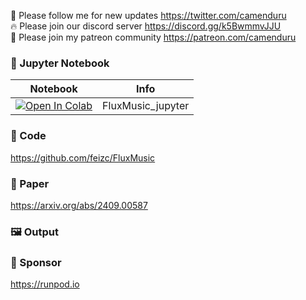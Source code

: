 🐣 Please follow me for new updates https://twitter.com/camenduru <br />
🔥 Please join our discord server https://discord.gg/k5BwmmvJJU <br />
🥳 Please join my patreon community https://patreon.com/camenduru <br />

### 🍊 Jupyter Notebook

| Notebook | Info
| --- | --- |
[![Open In Colab](https://colab.research.google.com/assets/colab-badge.svg)](https://colab.research.google.com/github/camenduru/FluxMusic-jupyter/blob/main/FluxMusic_jupyter.ipynb) | FluxMusic_jupyter

### 🧬 Code
https://github.com/feizc/FluxMusic

### 📄 Paper
https://arxiv.org/abs/2409.00587

### 🖼 Output

### 🏢 Sponsor
https://runpod.io
